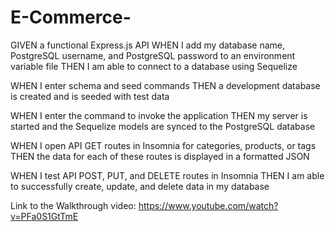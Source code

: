 # E-Commerce-

GIVEN a functional Express.js API
WHEN I add my database name, PostgreSQL username, and PostgreSQL password to an environment variable file
THEN I am able to connect to a database using Sequelize


WHEN I enter schema and seed commands
THEN a development database is created and is seeded with test data


WHEN I enter the command to invoke the application
THEN my server is started and the Sequelize models are synced to the PostgreSQL database


WHEN I open API GET routes in Insomnia for categories, products, or tags
THEN the data for each of these routes is displayed in a formatted JSON


WHEN I test API POST, PUT, and DELETE routes in Insomnia
THEN I am able to successfully create, update, and delete data in my database

Link to the Walkthrough video: 
https://www.youtube.com/watch?v=PFa0S1GtTmE